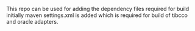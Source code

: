 This repo can be used for adding the dependency files required for build
initially maven settings.xml is added which is required for build of tibcco and oracle adapters.
